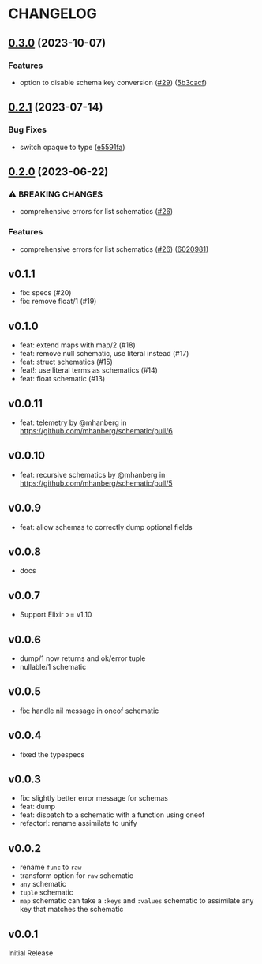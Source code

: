 # CHANGELOG

## [0.3.0](https://github.com/mhanberg/schematic/compare/v0.2.1...v0.3.0) (2023-10-07)


### Features

* option to disable schema key conversion ([#29](https://github.com/mhanberg/schematic/issues/29)) ([5b3cacf](https://github.com/mhanberg/schematic/commit/5b3cacf68e92b4f87265476c60cd3a783d216bb2))

## [0.2.1](https://github.com/mhanberg/schematic/compare/v0.2.0...v0.2.1) (2023-07-14)


### Bug Fixes

* switch opaque to type ([e5591fa](https://github.com/mhanberg/schematic/commit/e5591faf80569d4c33b8b47efa796256dbcde887))

## [0.2.0](https://github.com/mhanberg/schematic/compare/v0.1.1...v0.2.0) (2023-06-22)


### ⚠ BREAKING CHANGES

* comprehensive errors for list schematics ([#26](https://github.com/mhanberg/schematic/issues/26))

### Features

* comprehensive errors for list schematics ([#26](https://github.com/mhanberg/schematic/issues/26)) ([6020981](https://github.com/mhanberg/schematic/commit/602098133f6198b610ab042e07d723fb93b8e648))

## v0.1.1

- fix: specs (#20)
- fix: remove float/1 (#19)

## v0.1.0

- feat: extend maps with map/2 (#18)
- feat: remove null schematic, use literal instead (#17)
- feat: struct schematics (#15)
- feat!: use literal terms as schematics (#14)
- feat: float schematic (#13)

## v0.0.11

* feat: telemetry by @mhanberg in https://github.com/mhanberg/schematic/pull/6

## v0.0.10

- feat: recursive schematics by @mhanberg in https://github.com/mhanberg/schematic/pull/5

## v0.0.9

- feat: allow schemas to correctly dump optional fields

## v0.0.8

- docs

## v0.0.7

- Support Elixir >= v1.10

## v0.0.6

- dump/1 now returns and ok/error tuple
- nullable/1 schematic

## v0.0.5

- fix: handle nil message in oneof schematic

## v0.0.4

- fixed the typespecs

## v0.0.3

- fix: slightly better error message for schemas
- feat: dump
- feat: dispatch to a schematic with a function using oneof
- refactor!: rename assimilate to unify

## v0.0.2

- rename `func` to `raw`
- transform option for `raw` schematic
- `any` schematic
- `tuple` schematic
- `map` schematic can take a `:keys` and `:values` schematic to assimilate any key that matches the schematic

## v0.0.1

Initial Release
